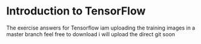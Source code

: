 # Introduction to TensorFlow 
The exercise answers for Tensorflow
iam uploading the training images in a master branch feel free to download 
i will upload the direct git soon

